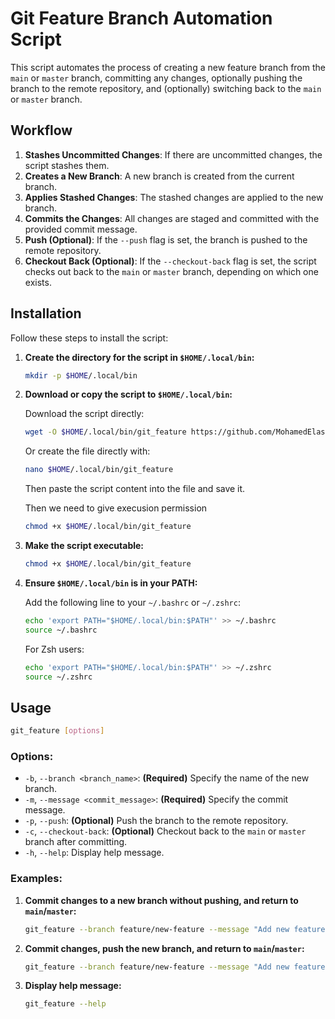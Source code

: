 # Git Feature Branch Automation Script

This script automates the process of creating a new feature branch from the `main` or `master` branch, committing any changes, optionally pushing the branch to the remote repository, and (optionally) switching back to the `main` or `master` branch.

## Workflow

1. **Stashes Uncommitted Changes**: If there are uncommitted changes, the script stashes them.
2. **Creates a New Branch**: A new branch is created from the current branch.
3. **Applies Stashed Changes**: The stashed changes are applied to the new branch.
4. **Commits the Changes**: All changes are staged and committed with the provided commit message.
5. **Push (Optional)**: If the `--push` flag is set, the branch is pushed to the remote repository.
6. **Checkout Back (Optional)**: If the `--checkout-back` flag is set, the script checks out back to the `main` or `master` branch, depending on which one exists.


## Installation

Follow these steps to install the script:

1. **Create the directory for the script in `$HOME/.local/bin`:**

    ```bash
    mkdir -p $HOME/.local/bin
    ```

2. **Download or copy the script to `$HOME/.local/bin`:**

    Download the script directly:

    ```bash
    wget -O $HOME/.local/bin/git_feature https://github.com/MohamedElashri/utils/raw/refs/heads/main/git/git_feature/git_feature.sh && chmod +x $HOME/.local/bin/git_feature
    ```

    Or create the file directly with:

    ```bash
    nano $HOME/.local/bin/git_feature
    ```

    Then paste the script content into the file and save it.

   Then we need to give execusion permission

   ```bash
   chmod +x $HOME/.local/bin/git_feature
   ```

4. **Make the script executable:**

    ```bash
    chmod +x $HOME/.local/bin/git_feature
    ```

5. **Ensure `$HOME/.local/bin` is in your PATH:**

    Add the following line to your `~/.bashrc` or `~/.zshrc`:

    ```bash
    echo 'export PATH="$HOME/.local/bin:$PATH"' >> ~/.bashrc
    source ~/.bashrc
    ```

    For Zsh users:

    ```bash
    echo 'export PATH="$HOME/.local/bin:$PATH"' >> ~/.zshrc
    source ~/.zshrc
    ```

## Usage

```bash
git_feature [options]
```

### Options:

- `-b`, `--branch <branch_name>`: **(Required)** Specify the name of the new branch.
- `-m`, `--message <commit_message>`: **(Required)** Specify the commit message.
- `-p`, `--push`: **(Optional)** Push the branch to the remote repository.
- `-c`, `--checkout-back`: **(Optional)** Checkout back to the `main` or `master` branch after committing.
- `-h`, `--help`: Display help message.

### Examples:

1. **Commit changes to a new branch without pushing, and return to `main`/`master`:**
    ```bash
    git_feature --branch feature/new-feature --message "Add new feature work" --checkout-back
    ```

2. **Commit changes, push the new branch, and return to `main`/`master`:**
    ```bash
    git_feature --branch feature/new-feature --message "Add new feature work" --push --checkout-back
    ```

3. **Display help message:**
    ```bash
    git_feature --help
    ```

